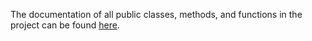 The documentation of all public classes, methods, and functions in the project 
can be found [here](docs/abstochkin/index.html).